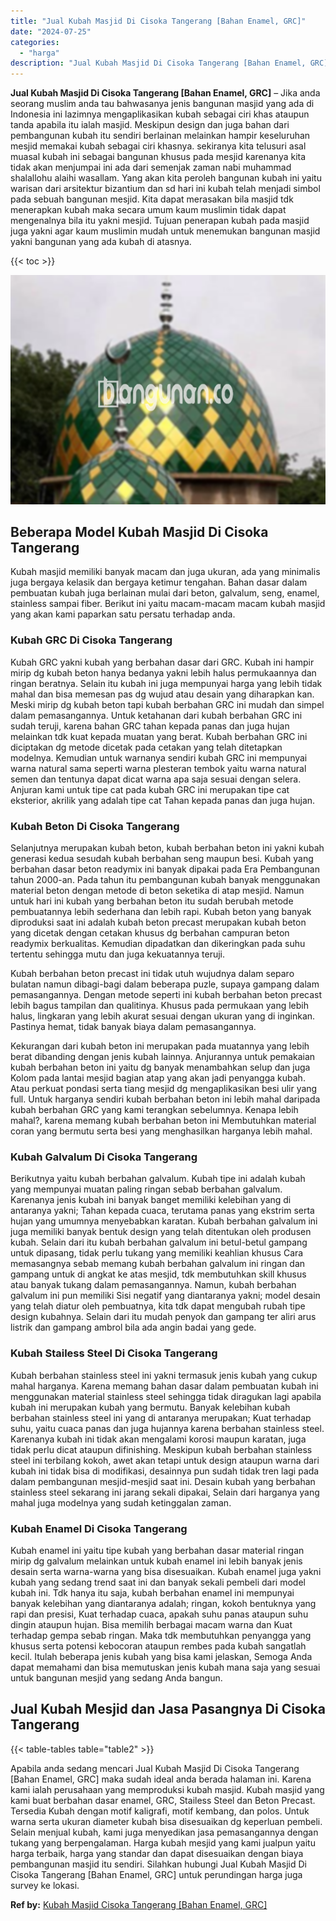 ```yaml
---
title: "Jual Kubah Masjid Di Cisoka Tangerang [Bahan Enamel, GRC]"
date: "2024-07-25"
categories: 
  - "harga"
description: "Jual Kubah Masjid Di Cisoka Tangerang [Bahan Enamel, GRC]. Apabila anda sedang mencari Jual Kubah Masjid Di Cisoka Tangerang [Bahan Enamel, GRC] maka sudah..."
---
```


**Jual Kubah Masjid Di Cisoka Tangerang \[Bahan Enamel, GRC\]** – Jika anda seorang muslim anda tau bahwasanya jenis bangunan masjid yang ada di Indonesia ini lazimnya mengaplikasikan kubah sebagai ciri khas ataupun tanda apabila itu ialah masjid. Meskipun design dan juga bahan dari pembangunan kubah itu sendiri berlainan melainkan hampir keseluruhan mesjid memakai kubah sebagai ciri khasnya. sekiranya kita telusuri asal muasal kubah ini sebagai bangunan khusus pada mesjid karenanya kita tidak akan menjumpai ini ada dari semenjak zaman nabi muhammad shalallohu alaihi wasallam. Yang akan kita peroleh bangunan kubah ini yaitu warisan dari arsitektur bizantium dan sd hari ini kubah telah menjadi simbol pada sebuah bangunan mesjid. Kita dapat merasakan bila masjid tdk menerapkan kubah maka secara umum kaum muslimin tidak dapat mengenalnya bila itu yakni mesjid. Tujuan penerapan kubah pada masjid juga yakni agar kaum muslimin mudah untuk menemukan bangunan masjid yakni bangunan yang ada kubah di atasnya.

{{< toc >}}

![Jual Kubah Masjid Di Cisoka Tangerang [Bahan Enamel, GRC]](/images/jual-kubah-masjid-11.png)

## Beberapa Model Kubah Masjid Di Cisoka Tangerang

Kubah masjid memiliki banyak macam dan juga ukuran, ada yang minimalis juga bergaya kelasik dan bergaya ketimur tengahan. Bahan dasar dalam pembuatan kubah juga berlainan mulai dari beton, galvalum, seng, enamel, stainless sampai fiber. Berikut ini yaitu macam-macam macam kubah masjid yang akan kami paparkan satu persatu terhadap anda.

### Kubah GRC Di Cisoka Tangerang

Kubah GRC yakni kubah yang berbahan dasar dari GRC. Kubah ini hampir mirip dg kubah beton hanya bedanya yakni lebih halus permukaannya dan ringan beratnya. Selain itu kubah ini juga mempunyai harga yang lebih tidak mahal dan bisa memesan pas dg wujud atau desain yang diharapkan kan. Meski mirip dg kubah beton tapi kubah berbahan GRC ini mudah dan simpel dalam pemasangannya. Untuk ketahanan dari kubah berbahan GRC ini sudah teruji, karena bahan GRC tahan kepada panas dan juga hujan melainkan tdk kuat kepada muatan yang berat. Kubah berbahan GRC ini diciptakan dg metode dicetak pada cetakan yang telah ditetapkan modelnya. Kemudian untuk warnanya sendiri kubah GRC ini mempunyai warna natural sama seperti warna plesteran tembok yaitu warna natural semen dan tentunya dapat dicat warna apa saja sesuai dengan selera. Anjuran kami untuk tipe cat pada kubah GRC ini merupakan tipe cat eksterior, akrilik yang adalah tipe cat Tahan kepada panas dan juga hujan.

### Kubah Beton Di Cisoka Tangerang

Selanjutnya merupakan kubah beton, kubah berbahan beton ini yakni kubah generasi kedua sesudah kubah berbahan seng maupun besi. Kubah yang berbahan dasar beton readymix ini banyak dipakai pada Era Pembangunan tahun 2000-an. Pada tahun itu pembangunan kubah banyak menggunakan material beton dengan metode di beton seketika di atap mesjid. Namun untuk hari ini kubah yang berbahan beton itu sudah berubah metode pembuatannya lebih sederhana dan lebih rapi. Kubah beton yang banyak diproduksi saat ini adalah kubah beton precast merupakan kubah beton yang dicetak dengan cetakan khusus dg berbahan campuran beton readymix berkualitas. Kemudian dipadatkan dan dikeringkan pada suhu tertentu sehingga mutu dan juga kekuatannya teruji.

Kubah berbahan beton precast ini tidak utuh wujudnya dalam separo bulatan namun dibagi-bagi dalam beberapa puzle, supaya gampang dalam pemasangannya. Dengan metode seperti ini kubah berbahan beton precast lebih bagus tampilan dan qualitinya. Khusus pada permukaan yang lebih halus, lingkaran yang lebih akurat sesuai dengan ukuran yang di inginkan. Pastinya hemat, tidak banyak biaya dalam pemasangannya.

Kekurangan dari kubah beton ini merupakan pada muatannya yang lebih berat dibanding dengan jenis kubah lainnya. Anjurannya untuk pemakaian kubah berbahan beton ini yaitu dg banyak menambahkan selup dan juga Kolom pada lantai mesjid bagian atap yang akan jadi penyangga kubah. Atau perkuat pondasi serta tiang mesjid dg mengaplikasikan besi ulir yang full. Untuk harganya sendiri kubah berbahan beton ini lebih mahal daripada kubah berbahan GRC yang kami terangkan sebelumnya. Kenapa lebih mahal?, karena memang kubah berbahan beton ini Membutuhkan material coran yang bermutu serta besi yang menghasilkan harganya lebih mahal.

### Kubah Galvalum Di Cisoka Tangerang

Berikutnya yaitu kubah berbahan galvalum. Kubah tipe ini adalah kubah yang mempunyai muatan paling ringan sebab berbahan galvalum. Karenanya jenis kubah ini banyak banget memiliki kelebihan yang di antaranya yakni; Tahan kepada cuaca, terutama panas yang ekstrim serta hujan yang umumnya menyebabkan karatan. Kubah berbahan galvalum ini juga memiliki banyak bentuk design yang telah ditentukan oleh produsen kubah. Selain dari itu kubah berbahan galvalum ini betul-betul gampang untuk dipasang, tidak perlu tukang yang memiliki keahlian khusus Cara memasangnya sebab memang kubah berbahan galvalum ini ringan dan gampang untuk di angkat ke atas mesjid, tdk membutuhkan skill khusus atau banyak tukang dalam pemasangannya. Namun, kubah berbahan galvalum ini pun memiliki Sisi negatif yang diantaranya yakni; model desain yang telah diatur oleh pembuatnya, kita tdk dapat mengubah rubah tipe design kubahnya. Selain dari itu mudah penyok dan gampang ter aliri arus listrik dan gampang ambrol bila ada angin badai yang gede.

### Kubah Stailess Steel Di Cisoka Tangerang

Kubah berbahan stainless steel ini yakni termasuk jenis kubah yang cukup mahal harganya. Karena memang bahan dasar dalam pembuatan kubah ini menggunakan material stainless steel sehingga tidak diragukan lagi apabila kubah ini merupakan kubah yang bermutu. Banyak kelebihan kubah berbahan stainless steel ini yang di antaranya merupakan; Kuat terhadap suhu, yaitu cuaca panas dan juga hujannya karena berbahan stainless steel. Karenanya kubah ini tidak akan mengalami korosi maupun karatan, juga tidak perlu dicat ataupun difinishing. Meskipun kubah berbahan stainless steel ini terbilang kokoh, awet akan tetapi untuk design ataupun warna dari kubah ini tidak bisa di modifikasi, desainnya pun sudah tidak tren lagi pada dalam pembangunan mesjid-mesjid saat ini. Desain kubah yang berbahan stainless steel sekarang ini jarang sekali dipakai, Selain dari harganya yang mahal juga modelnya yang sudah ketinggalan zaman.

### Kubah Enamel Di Cisoka Tangerang

Kubah enamel ini yaitu tipe kubah yang berbahan dasar material ringan mirip dg galvalum melainkan untuk kubah enamel ini lebih banyak jenis desain serta warna-warna yang bisa disesuaikan. Kubah enamel juga yakni kubah yang sedang trend saat ini dan banyak sekali pembeli dari model kubah ini. Tdk hanya itu saja, kubah berbahan enamel ini mempunyai banyak kelebihan yang diantaranya adalah; ringan, kokoh bentuknya yang rapi dan presisi, Kuat terhadap cuaca, apakah suhu panas ataupun suhu dingin ataupun hujan. Bisa memilih berbagai macam warna dan Kuat terhadap gempa sebab ringan. Maka tdk membutuhkan penyangga yang khusus serta potensi kebocoran ataupun rembes pada kubah sangatlah kecil. Itulah beberapa jenis kubah yang bisa kami jelaskan, Semoga Anda dapat memahami dan bisa memutuskan jenis kubah mana saja yang sesuai untuk bangunan mesjid yang sedang Anda bangun.

## Jual Kubah Mesjid dan Jasa Pasangnya Di Cisoka Tangerang

{{< table-tables table="table2" >}}

Apabila anda sedang mencari Jual Kubah Masjid Di Cisoka Tangerang \[Bahan Enamel, GRC\] maka sudah ideal anda berada halaman ini. Karena kami ialah perusahaan yang memproduksi kubah masjid. Kubah masjid yang kami buat berbahan dasar enamel, GRC, Stailess Steel dan Beton Precast. Tersedia Kubah dengan motif kaligrafi, motif kembang, dan polos. Untuk warna serta ukuran diameter kubah bisa disesuaikan dg keperluan pembeli. Selain menjual kubah, kami juga menyedikan jasa pemasangannya dengan tukang yang berpengalaman. Harga kubah mesjid yang kami jualpun yaitu harga terbaik, harga yang standar dan dapat disesuaikan dengan biaya pembangunan masjid itu sendiri. Silahkan hubungi Jual Kubah Masjid Di Cisoka Tangerang \[Bahan Enamel, GRC\] untuk perundingan harga juga survey ke lokasi.

**Ref by:** [Kubah Masjid Cisoka Tangerang [Bahan Enamel, GRC]](https://id.wikipedia.org/wiki/Kubah)

